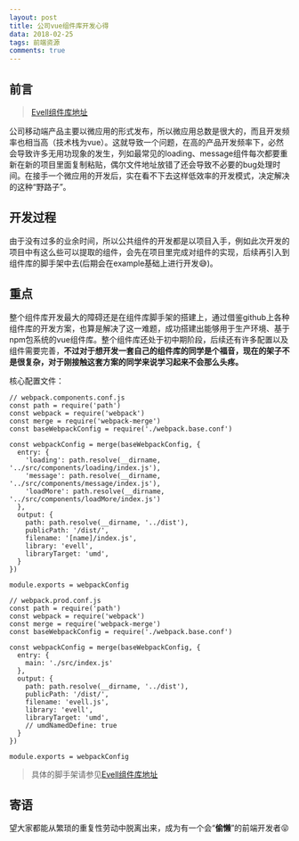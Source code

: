 ```yaml
---
layout: post
title: 公司vue组件库开发心得
data: 2018-02-25
tags: 前端资源
comments: true
---
```


## 前言
> [Evell组件库地址](https://github.com/EwellFE/evell)

公司移动端产品主要以微应用的形式发布，所以微应用总数是很大的，而且开发频率也相当高（技术栈为vue）。这就导致一个问题，在高的产品开发频率下，必然会导致许多无用功现象的发生，列如最常见的loading、message组件每次都要重新在新的项目里面复制粘贴，偶尔文件地址放错了还会导致不必要的bug处理时间。在接手一个微应用的开发后，实在看不下去这样低效率的开发模式，决定解决的这种“野路子”。

## 开发过程
由于没有过多的业余时间，所以公共组件的开发都是以项目入手，例如此次开发的项目中有这么些可以提取的组件，会先在项目里完成对组件的实现，后续再引入到组件库的脚手架中去(后期会在example基础上进行开发😅)。

## 重点
整个组件库开发最大的障碍还是在组件库脚手架的搭建上，通过借鉴github上各种组件库的开发方案，也算是解决了这一难题，成功搭建出能够用于生产环境、基于npm包系统的vue组件库。整个组件库还处于初中期阶段，后续还有许多配置以及组件需要完善，**不过对于想开发一套自己的组件库的同学是个福音，现在的架子不是很复杂，对于刚接触这套方案的同学来说学习起来不会那么头疼。**

核心配置文件：

```
// webpack.components.conf.js
const path = require('path')
const webpack = require('webpack')
const merge = require('webpack-merge')
const baseWebpackConfig = require('./webpack.base.conf')

const webpackConfig = merge(baseWebpackConfig, {
  entry: {
    'loading': path.resolve(__dirname, '../src/components/loading/index.js'),
    'message': path.resolve(__dirname, '../src/components/message/index.js'),
    'loadMore': path.resolve(__dirname, '../src/components/loadMore/index.js')
  },
  output: {
    path: path.resolve(__dirname, '../dist'),
    publicPath: '/dist/',
    filename: '[name]/index.js',
    library: 'evell',
    libraryTarget: 'umd',
  }
})

module.exports = webpackConfig
```

```
// webpack.prod.conf.js
const path = require('path')
const webpack = require('webpack')
const merge = require('webpack-merge')
const baseWebpackConfig = require('./webpack.base.conf')

const webpackConfig = merge(baseWebpackConfig, {
  entry: {
    main: './src/index.js'
  },
  output: {
    path: path.resolve(__dirname, '../dist'),
    publicPath: '/dist/',
    filename: 'evell.js',
    library: 'evell',
    libraryTarget: 'umd',
    // umdNamedDefine: true
  }
})

module.exports = webpackConfig
```

> 具体的脚手架请参见[Evell组件库地址](https://github.com/EwellFE/evell)
> 

## 寄语
望大家都能从繁琐的重复性劳动中脱离出来，成为有一个会“**偷懒**”的前端开发者😝